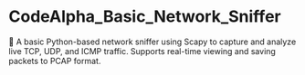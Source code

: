 # CodeAlpha_Basic_Network_Sniffer
🚀 A basic Python-based network sniffer using Scapy to capture and analyze live TCP, UDP, and ICMP traffic. Supports real-time viewing and saving packets to PCAP format.
